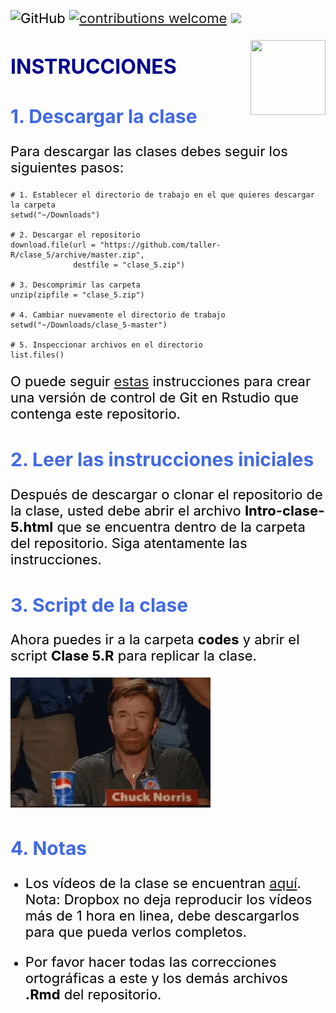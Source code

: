 <!-- Estilo del HTML -->
<style type="text/css">
  h1 {font-size: 32px;color: #00008B}
  h1.title {font-size: 32px;}
  h2 {font-size: 30px;color: #4169E1}
  h3 {font-size: 26px;}
  h4 {font-size: 24px;}
   p {font-size: 22px; color: black}
  li { font-size: 18px;color: black}
  .table th:not([align]) {text-align: left;} 
</style>

![GitHub](https://img.shields.io/github/license/taller-R/clase_5) [![contributions welcome](https://img.shields.io/badge/contributions-welcome-brightgreen.svg?style=flat)](https://github.com/taller-R/clase_5/issues) ![](https://img.shields.io/github/followers/taller-R?style=social)

<img src="https://avatars0.githubusercontent.com/u/69440432?s=400&u=96b3e58c713578b563d5c3d3c259f34965ac8e33&v=4" align="right" width=120 height=120 alt="" />

# INSTRUCCIONES


## 1. Descargar la clase

Para descargar las clases debes seguir los siguientes pasos:

```{r}
# 1. Establecer el directorio de trabajo en el que quieres descargar la carpeta
setwd("~/Downloads")

# 2. Descargar el repositorio
download.file(url = "https://github.com/taller-R/clase_5/archive/master.zip", 
              destfile = "clase_5.zip")

# 3. Descomprimir las carpeta
unzip(zipfile = "clase_5.zip")

# 4. Cambiar nuevamente el directorio de trabajo
setwd("~/Downloads/clase_5-master")

# 5. Inspeccionar archivos en el directorio 
list.files()
```
O puede seguir [estas](https://eduard-martinez.github.io/blog/github/clonar_github.html) instrucciones para crear una versión de control de Git en Rstudio que contenga este repositorio.  



## 2. Leer las instrucciones iniciales

Después de descargar o clonar el repositorio de la clase, usted debe abrir el archivo **Intro-clase-5.html** que se encuentra dentro de la carpeta del repositorio. Siga atentamente las instrucciones.



## 3. Script de la clase

Ahora puedes ir a la carpeta **codes** y abrir el script **Clase 5.R** para replicar la clase.

![](help/graphs/great.gif)

## 4. Notas

* Los vídeos de la clase se encuentran [aquí](https://www.dropbox.com/sh/pvli5tnvwxc6bep/AADiqBgOhHqq17K44o81hac2a?dl=0). Nota: Dropbox no deja reproducir los vídeos más de 1 hora en linea, debe descargarlos para que pueda verlos completos.

* Por favor hacer todas las correcciones ortográficas a este y los demás archivos **.Rmd** del repositorio.

